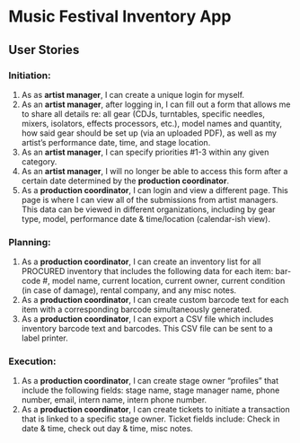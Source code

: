 # Music Festival Inventory App

## User Stories
### Initiation:
01. As as **artist manager**, I can create a unique login for myself. 
02. As an **artist manager**, after logging in, I can fill out a form that allows me to share all details re: all gear (CDJs, turntables, specific needles, mixers, isolators, effects processors, etc.), model names and quantity, how said gear should be set up (via an uploaded PDF), as well as my artist’s performance date, time, and stage location. 
03. As an **artist manager**, I can specify priorities #1-3 within any given category. 
04. As an **artist manager**, I will no longer be able to access this form after a certain date determined by the **production coordinator**.
05. As a **production coordinator**, I can login and view a different page. This page is where I can view all of the submissions from artist managers. This data can be viewed in different organizations, including by gear type, model, performance date & time/location (calendar-ish view).

### Planning:
01. As a **production coordinator**, I can create an inventory list for all PROCURED inventory that includes the following data for each item: bar-code #, model name, current location, current owner, current condition (in case of damage), rental company, and any misc notes.
02. As a **production coordinator**, I can create custom barcode text for each item with a corresponding barcode simultaneously generated.
03. As a **production coordinator**,  I can export a CSV file which includes inventory barcode text and barcodes. This CSV file can be sent to a label printer. 


### Execution:
01. As a **production coordinator**, I can create stage owner “profiles” that include the following fields: stage name, stage manager name, phone number, email, intern name, intern phone number.
02. As a **production coordinator**, I can create tickets to initiate a transaction that is linked to a specific stage owner. Ticket fields include: Check in date & time, check out day & time, misc notes. 
